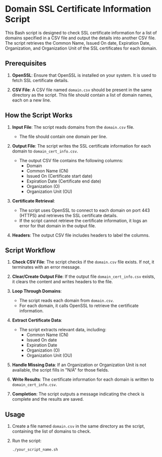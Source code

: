 # Domain SSL Certificate Information Script

This Bash script is designed to check SSL certificate information for a list of domains specified in a CSV file and output the details into another CSV file. The script retrieves the Common Name, Issued On date, Expiration Date, Organization, and Organization Unit of the SSL certificates for each domain.

## Prerequisites

1. **OpenSSL**: Ensure that OpenSSL is installed on your system. It is used to fetch SSL certificate details.

2. **CSV File**: A CSV file named `domain.csv` should be present in the same directory as the script. This file should contain a list of domain names, each on a new line.

## How the Script Works

1. **Input File**: The script reads domains from the `domain.csv` file.
   - The file should contain one domain per line.
   
2. **Output File**: The script writes the SSL certificate information for each domain to `domain_cert_info.csv`.
   - The output CSV file contains the following columns:
     - Domain
     - Common Name (CN)
     - Issued On (Certificate start date)
     - Expiration Date (Certificate end date)
     - Organization (O)
     - Organization Unit (OU)

3. **Certificate Retrieval**:
   - The script uses OpenSSL to connect to each domain on port 443 (HTTPS) and retrieves the SSL certificate details.
   - If the script cannot retrieve the certificate information, it logs an error for that domain in the output file.

4. **Headers**: The output CSV file includes headers to label the columns.

## Script Workflow

1. **Check CSV File**: The script checks if the `domain.csv` file exists. If not, it terminates with an error message.
   
2. **Clear/Create Output File**: If the output file `domain_cert_info.csv` exists, it clears the content and writes headers to the file.

3. **Loop Through Domains**: 
   - The script reads each domain from `domain.csv`.
   - For each domain, it calls OpenSSL to retrieve the certificate information.
   
4. **Extract Certificate Data**:
   - The script extracts relevant data, including:
     - Common Name (CN)
     - Issued On date
     - Expiration Date
     - Organization (O)
     - Organization Unit (OU)
     
5. **Handle Missing Data**: If an Organization or Organization Unit is not available, the script fills in "N/A" for those fields.

6. **Write Results**: The certificate information for each domain is written to `domain_cert_info.csv`.

7. **Completion**: The script outputs a message indicating the check is complete and the results are saved.

## Usage

1. Create a file named `domain.csv` in the same directory as the script, containing the list of domains to check.
   
2. Run the script:
   ```bash
   ./your_script_name.sh
